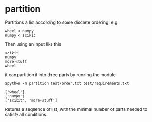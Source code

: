 # partition
Partitions a list according to some discrete ordering, e.g.

    wheel < numpy
    numpy < scikit

Then using an input like this

    scikit
    numpy
    more-stuff
    wheel

it can partition it into three parts by running the module

    $python -m partition test/order.txt test/requirements.txt

    ['wheel']
    ['numpy']
    ['scikit', 'more-stuff']

Returns a sequence of list, with the minimal number of 
parts needed to satisfy all conditions.
